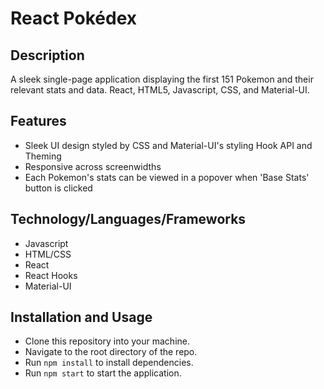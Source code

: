 # React Pokédex

## Description
A sleek single-page application displaying the first 151 Pokemon and their relevant stats and data. React, HTML5, Javascript, CSS, and Material-UI.

## Features
- Sleek UI design styled by CSS and Material-UI's styling Hook API and Theming
- Responsive across screenwidths
- Each Pokemon's stats can be viewed in a popover when 'Base Stats' button is clicked

## Technology/Languages/Frameworks
- Javascript
- HTML/CSS
- React
- React Hooks
- Material-UI

## Installation and Usage
- Clone this repository into your machine.
- Navigate to the root directory of the repo.
- Run ```npm install``` to install dependencies.
- Run ```npm start``` to start the application.